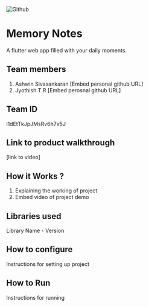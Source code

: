 ![Github](https://user-images.githubusercontent.com/64391274/206931805-33d163dc-b609-4d14-8302-e863cd0c40ee.png)

# Memory Notes
A flutter web app filled with your daily moments. 
## Team members
1. Ashwin Sivasankaran [Embed personal github URL]
2. Jyothish T R [Embed perosnal github URL]
## Team ID
l1dEtTkJpJMsRv6h7v5J
## Link to product walkthrough
[link to video]
## How it Works ?
1. Explaining the working of project
2. Embed video of project demo
## Libraries used
Library Name - Version
## How to configure
Instructions for setting up project
## How to Run
Instructions for running

